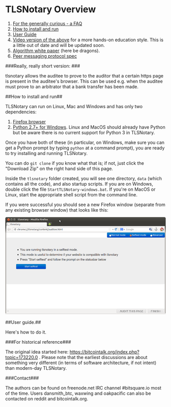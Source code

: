 TLSNotary Overview
==================

1. [For the generally curious - a FAQ](https://github.com/AdamISZ/tlsnotary/blob/no_patch/data/documentation/TLSNotaryFAQ.md)
2. [How to install and run](#how-to-install-and-run)
2. [User Guide](#user-guide)
3. [Video version of the above](https://www.youtube.com/playlist?list=PLnSCooZY6_w9j5tQ8jAeZtrl9l4NnL48G) for a more hands-on education style. This is a little out of date and will be updated soon.
5. [Algorithm white paper](https://github.com/AdamISZ/tlsnotary/blob/no_patch/data/documentation/TLSNotary.pdf)  (here be dragons).
5. [Peer messaging protocol spec](https://github.com/AdamISZ/tlsnotary/blob/no_patch/data/documentation/TLSNotary_messaging.md)


###Really, really short version: ###

tlsnotary allows the auditee to prove to the auditor that a certain https page is present in the auditee's browser.
This can be used e.g. when the auditee must prove to an arbitrator that a bank transfer has been made.

##How to install and run##

TLSNotary can run on Linux, Mac and Windows and has only two dependencies:
1. [Firefox browser](https://www.mozilla.org/en-US/firefox/new/)
2. [Python 2.7+ for Windows](https://www.python.org/ftp/python/2.7.8/python-2.7.8.msi). Linux and MacOS should already have Python but be aware there is no current support for Python 3 in TLSNotary.

Once you have both of these (in particular, on Windows, make sure you can get a Python prompt by typing `python` at a command prompt), you are ready to try installing and running TLSNotary.

You can do `git clone` if you know what that is; if not, just click the "Download Zip" on the right hand side of this page.

Inside the `tlsnotary` folder created, you will see one directory, `data` (which contains all the code), and also startup scripts. If you are on Windows, double click the file `StartTLSNotary-windows.bat`. If you're on MacOS or Linux, start the appropriate shell script from the command line.

If you were successful you should see a new Firefox window (separate from any existing browser window) that looks like this:

![](/data/documentation/startwindow.png)

##User guide.##

Here's how to do it.

###For historical reference###

The original idea started here: https://bitcointalk.org/index.php?topic=173220.0 . Please note that the earliest discussions are about something very different (in terms of software architecture, if not intent) than modern-day TLSNotary.

###Contact###

The authors can be found on freenode.net IRC channel #bitsquare.io most of the time. Users dansmith_btc, waxwing and oakpacific can also be contacted on reddit and bitcointalk.org.

